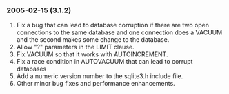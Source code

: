 ### 2005\-02\-15 (3\.1\.2\)

1. Fix a bug that can lead to database corruption if there are two
open connections to the same database and one connection does a VACUUM
and the second makes some change to the database.
2. Allow "?" parameters in the LIMIT clause.
3. Fix VACUUM so that it works with AUTOINCREMENT.
4. Fix a race condition in AUTOVACUUM that can lead to corrupt databases
5. Add a numeric version number to the sqlite3\.h include file.
6. Other minor bug fixes and performance enhancements.




